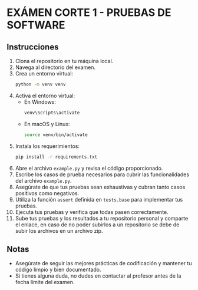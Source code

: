 # EXÁMEN CORTE 1 - PRUEBAS DE SOFTWARE

## Instrucciones

1. Clona el repositorio en tu máquina local.
2. Navega al directorio del examen.
3. Crea un entorno virtual:
    ```bash
    python -m venv venv
    ```
4. Activa el entorno virtual:
    - En Windows:
        ```bash
        venv\Scripts\activate
        ```
    - En macOS y Linux:
        ```bash
        source venv/bin/activate
        ```
5. Instala los requerimientos:
    ```bash
    pip install -r requirements.txt
    ```
6. Abre el archivo `example.py` y revisa el código proporcionado.
7. Escribe los casos de prueba necesarios para cubrir las funcionalidades del archivo `example.py`.
8. Asegúrate de que tus pruebas sean exhaustivas y cubran tanto casos positivos como negativos.
9. Utiliza la función `assert` definida en `tests.base` para implementar tus pruebas.
10. Ejecuta tus pruebas y verifica que todas pasen correctamente.
11. Sube tus pruebas y los resultados a tu repositorio personal y comparte el enlace, en caso de no poder subirlos a un repositorio se debe de subir los archivos en un archivo zip.

## Notas

- Asegúrate de seguir las mejores prácticas de codificación y mantener tu código limpio y bien documentado.
- Si tienes alguna duda, no dudes en contactar al profesor antes de la fecha límite del examen.
